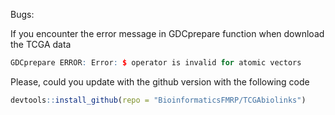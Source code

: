 Bugs:

If you encounter the error message in GDCprepare function when download the TCGA data

```R
GDCprepare ERROR: Error: $ operator is invalid for atomic vectors
```

Please, could you update with the github version with the following code 
```R
devtools::install_github(repo = "BioinformaticsFMRP/TCGAbiolinks")
```
